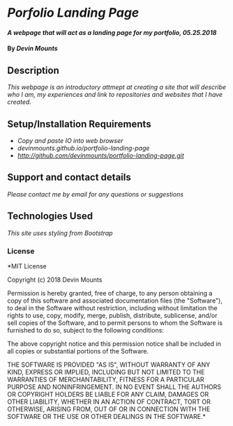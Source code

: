 # _Porfolio Landing Page_

#### _A webpage that will act as a landing page for my portfolio, 05.25.2018_

#### By _Devin Mounts_

## Description

_This webpage is an introductory attmept at creating a site that will describe who I am, my experiences and link to repositories and websites that I have created._

## Setup/Installation Requirements

* _Copy and paste IO into web browser_
* _devinmounts.github.io/portfolio-landing-page_
* _http://github.com/devinmounts/portfolio-landing-page.git_

## Support and contact details

_Please contact me by email for any questions or suggestions_

## Technologies Used

_This site uses styling from Bootstrap_

### License

*MIT License

Copyright (c) 2018 Devin Mounts

Permission is hereby granted, free of charge, to any person obtaining a copy
of this software and associated documentation files (the "Software"), to deal
in the Software without restriction, including without limitation the rights
to use, copy, modify, merge, publish, distribute, sublicense, and/or sell
copies of the Software, and to permit persons to whom the Software is
furnished to do so, subject to the following conditions:

The above copyright notice and this permission notice shall be included in all
copies or substantial portions of the Software.

THE SOFTWARE IS PROVIDED "AS IS", WITHOUT WARRANTY OF ANY KIND, EXPRESS OR
IMPLIED, INCLUDING BUT NOT LIMITED TO THE WARRANTIES OF MERCHANTABILITY,
FITNESS FOR A PARTICULAR PURPOSE AND NONINFRINGEMENT. IN NO EVENT SHALL THE
AUTHORS OR COPYRIGHT HOLDERS BE LIABLE FOR ANY CLAIM, DAMAGES OR OTHER
LIABILITY, WHETHER IN AN ACTION OF CONTRACT, TORT OR OTHERWISE, ARISING FROM,
OUT OF OR IN CONNECTION WITH THE SOFTWARE OR THE USE OR OTHER DEALINGS IN THE
SOFTWARE.*
